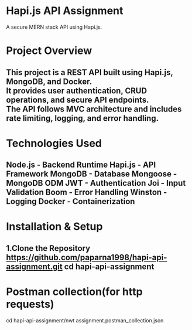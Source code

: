 # Hapi.js API Assignment
A secure MERN stack API using Hapi.js.

# Project Overview
This project is a REST API built using Hapi.js, MongoDB, and Docker.  
It provides user authentication, CRUD operations, and secure API endpoints.  
The API follows MVC architecture and includes rate limiting, logging, and error handling.
---
# Technologies Used
Node.js - Backend Runtime
Hapi.js - API Framework
MongoDB - Database
Mongoose - MongoDB ODM
JWT - Authentication
Joi - Input Validation
Boom - Error Handling
Winston - Logging
Docker - Containerization
---
# Installation & Setup
1.Clone the Repository
    https://github.com/paparna1998/hapi-api-assignment.git
    cd hapi-api-assignment
---
# Postman collection(for http requests)
cd hapi-api-assignment/nwt assignment.postman_collection.json


